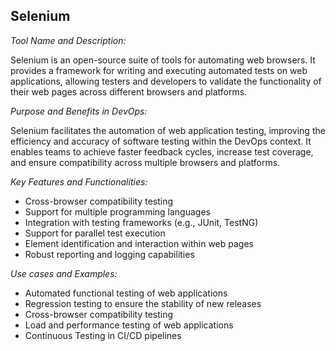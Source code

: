 ## Selenium

*Tool Name and Description:* 

Selenium is an open-source suite of tools for automating web browsers. It provides a framework for writing and executing automated tests on web applications, allowing testers and developers to validate the functionality of their web pages across different browsers and platforms.

*Purpose and Benefits in DevOps:* 

Selenium facilitates the automation of web application testing, improving the efficiency and accuracy of software testing within the DevOps context. It enables teams to achieve faster feedback cycles, increase test coverage, and ensure compatibility across multiple browsers and platforms.

*Key Features and Functionalities:*
- Cross-browser compatibility testing
- Support for multiple programming languages
- Integration with testing frameworks (e.g., JUnit, TestNG)
- Support for parallel test execution
- Element identification and interaction within web pages
- Robust reporting and logging capabilities

*Use cases and Examples:*
- Automated functional testing of web applications
- Regression testing to ensure the stability of new releases
- Cross-browser compatibility testing
- Load and performance testing of web applications
- Continuous Testing in CI/CD pipelines